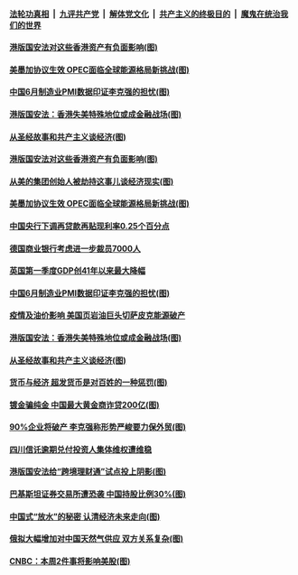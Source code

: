 ####  [法轮功真相](../../../../basic/blob/master/README.md?t=07020231) &nbsp;|&nbsp; [九评共产党](../../../../9ping.md/blob/master/README.md?t=07020231) &nbsp;|&nbsp; [解体党文化](../../../../jtdwh.md/blob/master/README.md?t=07020231)  &nbsp;|&nbsp; [共产主义的终极目的](../../../../gczydzjmd.md/blob/master/README.md?t=07020231) &nbsp;|&nbsp; [魔鬼在统治我们的世界](../../../../mgztzwmdsj.md/blob/master/README.md?t=07020231) 

#### [港版国安法对这些香港资产有负面影响(图)](../pages/p5/938357.md?t=07020231) 

#### [美墨加协议生效 OPEC面临全球能源格局新挑战(图)](../pages/p5/938340.md?t=07020231) 


#### [中国6月制造业PMI数据印证李克强的担忧(图)](../pages/p5/938245.md?t=07020231) 

#### [港版国安法：香港失美特殊地位或成金融战场(图)](../pages/p5/938230.md?t=07020231) 

#### [从圣经故事和共产主义谈经济(图)](../pages/p5/938133.md?t=07020231) 

#### [港版国安法对这些香港资产有负面影响(图)](../pages/p5/938357.md?t=07020231) 

#### [从美的集团创始人被劫持这事儿谈经济现实(图)](../pages/p5/938344.md?t=07020231) 

#### [美墨加协议生效 OPEC面临全球能源格局新挑战(图)](../pages/p5/938340.md?t=07020231) 


#### [中国央行下调再贷款再贴现利率0.25个百分点](../pages/p5/938264.md?t=07020231) 

#### [德国商业银行考虑进一步裁员7000人](../pages/p5/938262.md?t=07020231) 

#### [英国第一季度GDP创41年以来最大降幅](../pages/p5/938261.md?t=07020231) 

#### [中国6月制造业PMI数据印证李克强的担忧(图)](../pages/p5/938245.md?t=07020231) 

#### [疫情及油价影响 美国页岩油巨头切萨皮克能源破产](../pages/p5/938232.md?t=07020231) 

#### [港版国安法：香港失美特殊地位或成金融战场(图)](../pages/p5/938230.md?t=07020231) 

#### [从圣经故事和共产主义谈经济(图)](../pages/p5/938133.md?t=07020231) 

#### [货币与经济 超发货币是对百姓的一种惩罚(图)](../pages/p5/938130.md?t=07020231) 

#### [镀金骗纯金 中国最大黄金商诈贷200亿(图)](../pages/p5/938160.md?t=07020231) 

#### [90%企业将破产 李克强称形势严峻要力保外贸(图)](../pages/p5/938142.md?t=07020231) 

#### [四川信讬逾期兑付投资人集体维权遭维稳](../pages/p5/938159.md?t=07020231) 

#### [港版国安法给“跨境理财通”试点投上阴影(图)](../pages/p5/938156.md?t=07020231) 

#### [巴基斯坦证券交易所遭恐袭 中国持股比例30%(图)](../pages/p5/938118.md?t=07020231) 

#### [中国式“放水”的秘密 认清经济未来走向(图)](../pages/p5/938113.md?t=07020231) 

#### [俄拟大幅增加对中国天然气供应 双方关系复杂(图)](../pages/p5/938110.md?t=07020231) 

#### [CNBC：本周2件事将影响美股(图)](../pages/p5/938078.md?t=07020231) 

